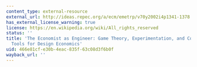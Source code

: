 ```yaml
---
content_type: external-resource
external_url: http://ideas.repec.org/a/ecm/emetrp/v70y2002i4p1341-1378.html
has_external_license_warning: true
license: https://en.wikipedia.org/wiki/All_rights_reserved
status: ''
title: 'The Economist as Engineer: Game Theory, Experimentation, and Computation as
  Tools for Design Economics'
uid: 466e81cf-e30b-4eac-835f-63c08d3f6b0f
wayback_url: ''
---
```


